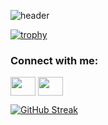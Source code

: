 ![header](https://github.com/Shashwat0227/Shashwat0227/assets/98209486/82cb72d0-b994-4db8-a993-72617e1866be)


[![trophy](https://github-profile-trophy.vercel.app/?username=Shashwat0227)](https://github.com/ryo-ma/github-profile-trophy)

<h3 align="left">Connect with me:</h3>
<p align="left">
<a href="https://x.com/Itsshashwat27" target="blank"><img align="center" src="https://cdn.jsdelivr.net/npm/simple-icons@3.0.1/icons/twitter.svg" alt="" height="30" width="40" /></a>
<a href="[your link](https://www.linkedin.com/in/shashwat-chaturvedi-2a68ba187/)" target="blank"><img align="center" src="https://cdn.jsdelivr.net/npm/simple-icons@3.0.1/icons/linkedin.svg" alt="" height="30" width="40" /></a>
</p>

[![GitHub Streak](https://github-readme-streak-stats.herokuapp.com?user=Shashwat0227&theme=tokyonight-duo)](https://git.io/streak-stats)
